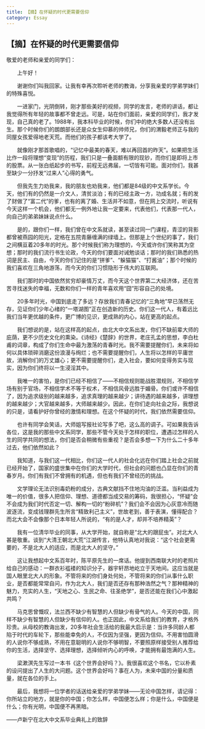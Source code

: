 ```yaml
---
title: 【摘】在怀疑的时代更需要信仰
category: Essay
---
```


## 【摘】在怀疑的时代更需要信仰

敬爱的老师和亲爱的同学们：

　　上午好！

　　谢谢你们叫我回家。让我有幸再次聆听老师的教诲，分享我亲爱的学弟学妹们的特殊喜悦。

　　一进家门，光阴倒转，刚才那些美好的视频，同学的发言，老师的讲话，都让我觉得所有年轻的故事都不曾走远。可是，站在你们面前，亲爱的同学们，我才发现，自己真的老了。1988年，我本科毕业的时候，你们中的绝大多数人还没有出生。那个时候你们的朗朗部长还是众女生仰慕的帅师兄，你们的渭毅老师正与我的同屋女孩爱得地老天荒。而他们的孩子都该考大学了。

　　就像刚才那首歌唱的，“记忆中最美的春天，难以再回首的昨天”。如果把生活比作一段将理想“变现”的历程，我们只是一叠面额有限的现钞，而你们是即将上市的股票。从一张白纸起步的书写，前程无远弗届，一切皆有可能。面对你们，我甚至缺少一分抒发“过来人”心得的勇气。

　　但我先生力劝我来，我的朋友也劝我来，他们都是84级的中文系学长。今天，他们有的仍然是一介文人，清贫淡泊；有的已经主政一方，功成名就；有的发了财做了“富二代”的爹，也有的离了婚、生活并不如意，但在网上交流时，听说有今天这样一个机会，他们都无一例外地让我一定要来，代表他们，代表那一代人，向自己的弟弟妹妹说点什么。

　　是的，跟你们一样，我们曾在中文系就读，甚至读过同一门课程，青涩的背影都曾被燕园的阳光，定格在五院青藤缠满的绿墙上。但那是上个世纪的事了，我们之间横亘着20多年的时光。那个时候我们称为理想的，今天或许你们笑称其为空想；那时的我们流行书生论政，今天的你们要面对诫勉谈话；那时的我们熟悉的热词是民主、自由，今天的你们记住的是“拼爹”、“躲猫猫”、“打酱油”；那个时候的我们喜欢在三角地游荡，而今天的你们习惯隐形于伟大的互联网。

　　我们那时的中国依然贫穷却豪情万丈，而今天这个世界第二大经济体，还在苦苦寻找迷失的幸福，无数和你们一样的青年喜欢用“囧”形容自己的处境。

　　20多年时光，中国到底走了多远？存放我们青春记忆的“三角地”早已荡然无存，见证你们少年心绪的“一塔湖图”正在创造新的历史。你们这一代人，有着远比我们当年更优越的条件，更广博的见识，更成熟的内心，站在更高的起点。

　　我们想说的是，站在这样高的起点，由北大中文系出发，你们不缺前辈大师的庇荫，更不少历史文化的熏染。《诗经》《楚辞》的世界，老庄孔孟的思想，李白杜甫的词章，构成了你们生命中最为激荡的青春时光。我不需要提醒你们，未来将如何以具体琐碎消磨这份浪漫与绚烂；也不需要提醒你们，人生将以怎样的平庸世故，消解你们的万丈雄心；更不需要提醒你们，走入社会，要如何变得务实与现实，因为你们终将以一生浸淫其中。

　　我唯一的害怕，是你们已经不相信了——不相信规则能战胜潜规则，不相信学场有别于官场，不相信学术不等于权术，不相信风骨远胜于媚骨。你们或许不相信了，因为追求级别的越来越多，追求真理的越来越少；讲待遇的越来越多，讲理想的越来越少；大官越来越多，大师越来越少。因此，在你们走向社会之际，我想说的只是，请看护好你曾经的激情和理想。在这个怀疑的时代，我们依然需要信仰。

　　也许有同学会笑话，大师姐写报社论写多了吧，这么高的调子。可如果我告诉各位，这是我的那些中文系同学，那些不管今天处于怎样的职位，遭遇过怎样的人生的同学共同的想法，你们是否会稍微有些重视？是否会多想一下为什么二十多年过去，他们依然如此？

　　我知道，与我们这一代相比，你们这一代人的社会化远在你们踏上社会之前就已经开始了，国家的盛世集中在你们的大学时代，但社会的问题也凸显在你们的青春岁月。你们有我们不曾拥有的机遇，但也有我们不曾经历的挑战。

　　文学理论无法识别毒奶粉的成分，古典文献挡不住地沟油的泛滥。当利益成为唯一的价值，很多人把信仰、理想、道德都当成交易的筹码，我很担心，“怀疑”会不会成为我们时代否定一切、解构一切的“粉碎机”？我们会不会因为心灰意冷而随波逐流，变成钱理群先生所言“精致利己主义”，世故老到，善于表演，懂得配合？而北大会不会像那个日本年轻人所说的，“有的是人才，却并不培养精英”？

　　我有一位清华毕业的同事，从大学开始，就自称是“北大的跟屁虫”。对北大人甚是敬重。谈到“大清王朝北大荒”江湖传言，他特认真地对我说：“这个社会更需要的，不是北大人的适应，而是北大人的坚守。”

　　这让我想起中文系百年时，陈平原先生的一席话。他提到西南联大时的老照片给自己的感动：一群衣衫褴褛的知识分子，器宇轩昂地屹立于天地间。这应当就是国人眼里北大人的形象。不管将来的你们身处何处，不管将来的你们从事什么职业，是否都能常常自问，作为北大人，我们是否还存有那种浩然之气？那种精神的魅力，充实的人生，“天地之心、生民之命、往圣绝学”，是否还能在我们心中激起共鸣？

　　马克思曾慨叹，法兰西不缺少有智慧的人但缺少有骨气的人。今天的中国，同样不缺少有智慧的人但缺少有信仰的人。也正因此，中文系给我们的教育，才格外珍贵。从母校的教诲出发，20多年社会生活给的我最大启示是：当许多同龄人都陷于时代的车轮下，那些能幸免的人，不仅因为坚强，更因为信仰。不用害怕圆滑的人说你不够成熟，不用在意聪明的人说你不够明智，不要照原样接受别人推荐给你的生活，选择坚守、选择理想，选择倾听内心的呼唤，才能拥有最饱满的人生。

　　梁漱溟先生写过一本书《这个世界会好吗？》。我很喜欢这个书名，它以朴素的设问提出了人生的大问题。这个世界会好吗？事在人为，未来中国的分量和质量，就在各位的手上。

　　最后，我想将一位学者的话送给亲爱的学弟学妹——无论中国怎样，请记得：你所站立的地方，就是你的中国；你怎么样，中国便怎么样；你是什么，中国便是什么；你有光明，中国便不再黑暗。

——卢新宁在北大中文系毕业典礼上的致辞
